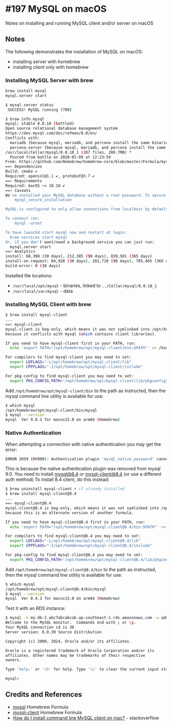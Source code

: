 # #197 MySQL on macOS

Notes on installing and running MySQL client and/or server on macOS

## Notes

The following demonstrates the installation of MySQL on macOS:

* installing server with homebrew
* installing client only with homebrew

### Installing MySQL Server with brew

```sh
brew install mysql
mysql.server start
```

```sh
$ mysql.server status
 SUCCESS! MySQL running (708)
```

```sh
$ brew info mysql
mysql: stable 8.0.18 (bottled)
Open source relational database management system
https://dev.mysql.com/doc/refman/8.0/en/
Conflicts with:
  mariadb (because mysql, mariadb, and percona install the same binaries.)
  percona-server (because mysql, mariadb, and percona install the same binaries.)
/usr/local/Cellar/mysql/8.0.18_1 (287 files, 280.7MB) *
  Poured from bottle on 2020-01-09 at 12:23:59
From: https://github.com/Homebrew/homebrew-core/blob/master/Formula/mysql.rb
==> Dependencies
Build: cmake ✔
Required: openssl@1.1 ✔, protobuf@3.7 ✔
==> Requirements
Required: macOS >= 10.10 ✔
==> Caveats
We've installed your MySQL database without a root password. To secure it run:
    mysql_secure_installation

MySQL is configured to only allow connections from localhost by default

To connect run:
    mysql -uroot

To have launchd start mysql now and restart at login:
  brew services start mysql
Or, if you don't want/need a background service you can just run:
  mysql.server start
==> Analytics
install: 68,390 (30 days), 212,385 (90 days), 839,501 (365 days)
install-on-request: 64,928 (30 days), 201,710 (90 days), 785,465 (365 days)
build-error: 0 (30 days)
```

Installed file locations:

* `/usr/local/opt/mysql` - binaries, linked to `../Cellar/mysql/8.0.18_1`
* `/usr/local/var/mysql` - data

### Installing MySQL Client with brew

```sh
$ brew install mysql-client
...
==> mysql-client
mysql-client is keg-only, which means it was not symlinked into /opt/homebrew,
because it conflicts with mysql (which contains client libraries).

If you need to have mysql-client first in your PATH, run:
  echo 'export PATH="/opt/homebrew/opt/mysql-client/bin:$PATH"' >> /Users/myhome/.bash_profile

For compilers to find mysql-client you may need to set:
  export LDFLAGS="-L/opt/homebrew/opt/mysql-client/lib"
  export CPPFLAGS="-I/opt/homebrew/opt/mysql-client/include"

For pkg-config to find mysql-client you may need to set:
  export PKG_CONFIG_PATH="/opt/homebrew/opt/mysql-client/lib/pkgconfig"
```

Add `/opt/homebrew/opt/mysql-client/bin` to the path as instructed, then the mysql command line utility is available for use:

```sh
$ which mysql
/opt/homebrew/opt/mysql-client/bin/mysql
$ mysql --version
mysql  Ver 9.0.1 for macos15.0 on arm64 (Homebrew)
```

### Native Authentication

When attempting a connection with native authentication you may get the error:

```sh
ERROR 2059 (HY000): Authentication plugin 'mysql_native_password' cannot be loaded: ...
```

This is because the native authentication plugin was removed from mysql 9.0.
You need to install mysql@8.4 or mysql-client@8.4 (or use a different auth method)
To install 8.4 client, do this instead:

```sh
$ brew uninstall mysql-client # if already installed
$ brew install mysql-client@8.4
...
==> mysql-client@8.4
mysql-client@8.4 is keg-only, which means it was not symlinked into /opt/homebrew,
because this is an alternate version of another formula.

If you need to have mysql-client@8.4 first in your PATH, run:
  echo 'export PATH="/opt/homebrew/opt/mysql-client@8.4/bin:$PATH"' >> /Users/paulgallagher/.bash_profile

For compilers to find mysql-client@8.4 you may need to set:
  export LDFLAGS="-L/opt/homebrew/opt/mysql-client@8.4/lib"
  export CPPFLAGS="-I/opt/homebrew/opt/mysql-client@8.4/include"

For pkg-config to find mysql-client@8.4 you may need to set:
  export PKG_CONFIG_PATH="/opt/homebrew/opt/mysql-client@8.4/lib/pkgconfig"
```

Add `/opt/homebrew/opt/mysql-client@8.4/bin` to the path as instructed, then the mysql command line utility is available for use:

```sh
$ which mysql
/opt/homebrew/opt/mysql-client@8.4/bin/mysql
$ mysql --version
mysql  Ver 8.4.3 for macos15.0 on arm64 (Homebrew)
```

Test it with an RDS instance:

```sh
$ mysql -h my-db-1.abc7abcabcab.ap-southeast-1.rds.amazonaws.com -u admin -p
Welcome to the MySQL monitor.  Commands end with ; or \g.
Your MySQL connection id is 30
Server version: 8.0.39 Source distribution

Copyright (c) 2000, 2024, Oracle and/or its affiliates.

Oracle is a registered trademark of Oracle Corporation and/or its
affiliates. Other names may be trademarks of their respective
owners.

Type 'help;' or '\h' for help. Type '\c' to clear the current input statement.

mysql>
```

## Credits and References

* [mysql](https://formulae.brew.sh/formula/mysql) Homebrew Formula
* [mysql-client](https://formulae.brew.sh/formula/mysql-client) Homebrew Formula
* [How do I install command line MySQL client on mac?](https://stackoverflow.com/questions/30990488/how-do-i-install-command-line-mysql-client-on-mac) - stackoverflow
